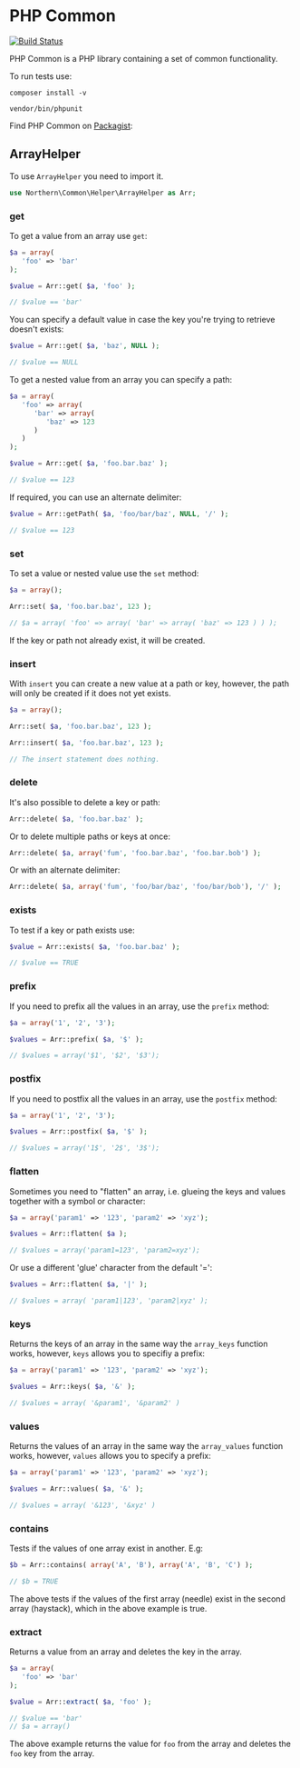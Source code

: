 # PHP Common

[![Build Status](https://travis-ci.org/northern/PHP-Common.png?branch=dev-master)](https://travis-ci.org/northern/PHP-Common)

PHP Common is a PHP library containing a set of common functionality.

To run tests use:

    composer install -v

    vendor/bin/phpunit

Find PHP Common on [Packagist](https://packagist.org/packages/northern/common):

## ArrayHelper

To use `ArrayHelper` you need to import it.
```PHP
use Northern\Common\Helper\ArrayHelper as Arr;
```
### get

To get a value from an array use `get`:
```PHP
$a = array(
   'foo' => 'bar'
);

$value = Arr::get( $a, 'foo' );

// $value == 'bar'
```
You can specify a default value in case the key you're trying to retrieve doesn't exists:
```PHP
$value = Arr::get( $a, 'baz', NULL );

// $value == NULL
```
To get a nested value from an array you can specify a path:
```PHP
$a = array(
   'foo' => array(
      'bar' => array(
         'baz' => 123
      )
   )
);

$value = Arr::get( $a, 'foo.bar.baz' );

// $value == 123
```    
If required, you can use an alternate delimiter:
```PHP
$value = Arr::getPath( $a, 'foo/bar/baz', NULL, '/' );

// $value == 123
```
### set

To set a value or nested value use the `set` method:
```PHP
$a = array();

Arr::set( $a, 'foo.bar.baz', 123 );

// $a = array( 'foo' => array( 'bar' => array( 'baz' => 123 ) ) );
```    
If the key or path not already exist, it will be created.

### insert

With `insert` you can create a new value at a path or key, however, the path will only be created if it does not yet exists.
```PHP
$a = array();

Arr::set( $a, 'foo.bar.baz', 123 );

Arr::insert( $a, 'foo.bar.baz', 123 );

// The insert statement does nothing.
```    
### delete

It's also possible to delete a key or path:
```PHP
Arr::delete( $a, 'foo.bar.baz' );    
```    
Or to delete multiple paths or keys at once:
```PHP
Arr::delete( $a, array('fum', 'foo.bar.baz', 'foo.bar.bob') );
```
Or with an alternate delimiter:
```PHP
Arr::delete( $a, array('fum', 'foo/bar/baz', 'foo/bar/bob'), '/' );
```
### exists

To test if a key or path exists use:
```PHP
$value = Arr::exists( $a, 'foo.bar.baz' );

// $value == TRUE
```    
### prefix

If you need to prefix all the values in an array, use the `prefix` method:
```PHP
$a = array('1', '2', '3');

$values = Arr::prefix( $a, '$' );

// $values = array('$1', '$2', '$3');
```
### postfix

If you need to postfix all the values in an array, use the `postfix` method:
```PHP
$a = array('1', '2', '3');

$values = Arr::postfix( $a, '$' );

// $values = array('1$', '2$', '3$');
```
### flatten

Sometimes you need to "flatten" an array, i.e. glueing the keys and values together with a symbol or character:
```PHP
$a = array('param1' => '123', 'param2' => 'xyz');

$values = Arr::flatten( $a );

// $values = array('param1=123', 'param2=xyz');
```    
Or use a different 'glue' character from the default '=':
```PHP
$values = Arr::flatten( $a, '|' );

// $values = array( 'param1|123', 'param2|xyz' );
```
### keys

Returns the keys of an array in the same way the `array_keys` function works, however, `keys` allows you to specifiy a prefix:
```PHP
$a = array('param1' => '123', 'param2' => 'xyz');

$values = Arr::keys( $a, '&' );

// $values = array( '&param1', '&param2' )
```
### values

Returns the values of an array in the same way the `array_values` function works, however, `values` allows you to specify a prefix:
```PHP
$a = array('param1' => '123', 'param2' => 'xyz');

$values = Arr::values( $a, '&' );

// $values = array( '&123', '&xyz' )
```
### contains

Tests if the values of one array exist in another. E.g:
```PHP
$b = Arr::contains( array('A', 'B'), array('A', 'B', 'C') );

// $b = TRUE
```
The above tests if the values of the first array (needle) exist in the second array (haystack), which in the above example is true.

### extract

Returns a value from an array and deletes the key in the array.
```PHP
$a = array(
   'foo' => 'bar'
);

$value = Arr::extract( $a, 'foo' );

// $value == 'bar'
// $a = array()
```
The above example returns the value for `foo` from the array and deletes the `foo` key from the array.
